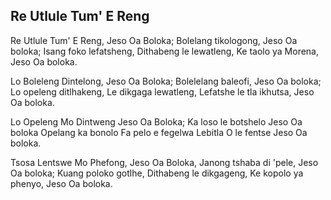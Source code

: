 ## Re Utlule Tum' E Reng

Re Utlule Tum' E Reng, Jeso Oa Boloka;
Bolelang tikologong, Jeso Oa boloka;
Isang foko lefatsheng, Dithabeng le lewatleng,
Ke taolo ya Morena, Jeso Oa boloka.

Lo Boleleng Dintelong, Jeso Oa Boloka;
Bolelelang baleofi, Jeso Oa boloka;
Lo opeleng ditlhakeng, Le dikgaga lewatleng,
Lefatshe le tla ikhutsa, Jeso Oa boloka.

Lo Opeleng Mo Dintweng Jeso Oa Boloka;
Ka loso le botshelo Jeso Oa boloka
Opelang ka bonolo Fa pelo e fegelwa
Lebitla O le fentse Jeso Oa boloka.

Tsosa Lentswe Mo Phefong, Jeso Oa Boloka,
Janong tshaba di 'pele, Jeso Oa boloka;
Kuang poloko gotlhe, Dithabeng le dikgageng,
Ke kopolo ya phenyo, Jeso Oa boloka.

